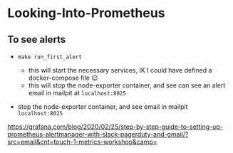 # Looking-Into-Prometheus

## To see alerts
- `make run_first_alert`
  - this will start the necessary services, IK I could have defined a docker-compose file 😉
  - this will stop the node-exporter container, and see can see an alert email in mailpit at `localhost:8025`

- stop the node-exporter container, and see email in mailpit `localhost:8025`


https://grafana.com/blog/2020/02/25/step-by-step-guide-to-setting-up-prometheus-alertmanager-with-slack-pagerduty-and-gmail/?src=email&cnt=touch-1-metrics-workshop&camp=
